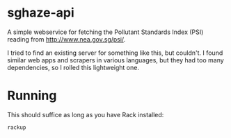 # sghaze-api

A simple webservice for fetching the Pollutant Standards Index (PSI) reading from http://www.nea.gov.sg/psi/.

I tried to find an existing server for something like this, but couldn't. I
found similar web apps and scrapers in various languages, but they had too many
dependencies, so I rolled this lightweight one.

# Running

This should suffice as long as you have Rack installed:

```
rackup
```
